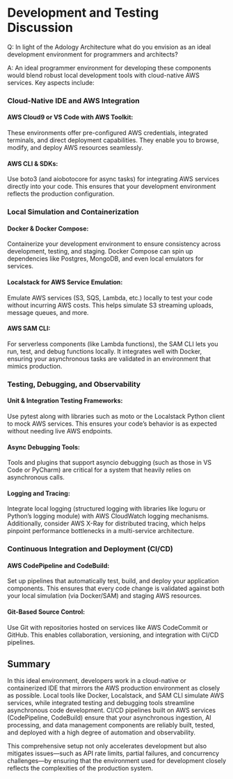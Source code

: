 # Development and Testing Discussion
Q: In light of the Adology Architecture what do you envision as an ideal development environment for programmers and architects?

A: An ideal programmer environment for developing these components would blend robust local development tools with cloud-native AWS services. Key aspects include:

### Cloud-Native IDE and AWS Integration
####	AWS Cloud9 or VS Code with AWS Toolkit:
These environments offer pre-configured AWS credentials, integrated terminals, and direct deployment capabilities. They enable you to browse, modify, and deploy AWS resources seamlessly.
#### AWS CLI & SDKs:
Use boto3 (and aiobotocore for async tasks) for integrating AWS services directly into your code. This ensures that your development environment reflects the production configuration.

### Local Simulation and Containerization
####	Docker & Docker Compose:
Containerize your development environment to ensure consistency across development, testing, and staging. Docker Compose can spin up dependencies like Postgres, MongoDB, and even local emulators for services.
####	Localstack for AWS Service Emulation:
Emulate AWS services (S3, SQS, Lambda, etc.) locally to test your code without incurring AWS costs. This helps simulate S3 streaming uploads, message queues, and more.
####	AWS SAM CLI:
For serverless components (like Lambda functions), the SAM CLI lets you run, test, and debug functions locally. It integrates well with Docker, ensuring your asynchronous tasks are validated in an environment that mimics production.

### Testing, Debugging, and Observability
####	Unit & Integration Testing Frameworks:
Use pytest along with libraries such as moto or the Localstack Python client to mock AWS services. This ensures your code’s behavior is as expected without needing live AWS endpoints.
####	Async Debugging Tools:
Tools and plugins that support asyncio debugging (such as those in VS Code or PyCharm) are critical for a system that heavily relies on asynchronous calls.
####	Logging and Tracing:
Integrate local logging (structured logging with libraries like loguru or Python’s logging module) with AWS CloudWatch logging mechanisms. Additionally, consider AWS X-Ray for distributed tracing, which helps pinpoint performance bottlenecks in a multi-service architecture.

### Continuous Integration and Deployment (CI/CD)
#### AWS CodePipeline and CodeBuild:
Set up pipelines that automatically test, build, and deploy your application components. This ensures that every code change is validated against both your local simulation (via Docker/SAM) and staging AWS resources.
####	Git-Based Source Control:
Use Git with repositories hosted on services like AWS CodeCommit or GitHub. This enables collaboration, versioning, and integration with CI/CD pipelines.

## Summary

In this ideal environment, developers work in a cloud-native or containerized IDE that mirrors the AWS production environment as closely as possible. Local tools like Docker, Localstack, and SAM CLI simulate AWS services, while integrated testing and debugging tools streamline asynchronous code development. CI/CD pipelines built on AWS services (CodePipeline, CodeBuild) ensure that your asynchronous ingestion, AI processing, and data management components are reliably built, tested, and deployed with a high degree of automation and observability.

This comprehensive setup not only accelerates development but also mitigates issues—such as API rate limits, partial failures, and concurrency challenges—by ensuring that the environment used for development closely reflects the complexities of the production system.
